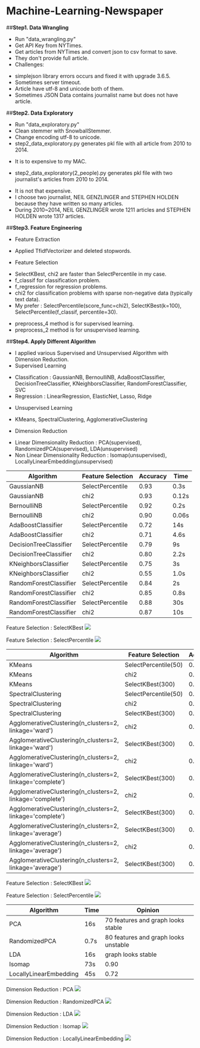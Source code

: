 Machine-Learning-Newspaper
======================

##**Step1. Data Wrangling**
- Run "data_wrangling.py"
- Get API Key from NYTimes.
- Get articles from NYTimes and convert json to csv format to save.
- They don't provide full article.
- Challenges:
 * simplejson library errors occurs and fixed it with upgrade 3.6.5.
 * Sometimes server timeout.
 * Article have utf-8 and unicode both of them.
 * Sometimes JSON Data contains journalist name but does not have article.
  
 
##**Step2. Data Exploratory**
- Run "data_exploratory.py"
- Clean stemmer with SnowballStemmer.
- Change encoding utf-8 to unicode.
- step2_data_exploratory.py generates pkl file with all article from 2010 to 2014.
 * It is to expensive to my MAC.
- step2_data_exploratory(2_people).py generates pkl file with two journalist's articles from 2010 to 2014.
 * It is not that expensive.
 * I choose two journalist, NEIL GENZLINGER and STEPHEN HOLDEN because they have written so many articles.
 * During 2010~2014, NEIL GENZLINGER wrote 1211 articles and STEPHEN HOLDEN wrote 1317 articles.
 

##**Step3. Feature Engineering**
- Feature Extraction
 * Applied TfidfVectorizer and deleted stopwords.
- Feature Selection
 * SelectKBest, chi2 are faster than SelectPercentile in my case.
 * f_classif for classification problem.
 * f_regression for regression problems.
 * chi2 for classification problems with sparse non-negative data (typically text data).
 * My prefer : SelectPercentile(score_func=chi2), SelectKBest(k=100), SelectPercentile(f_classif, percentile=30).
- preprocess_4 method is for supervised learning.
- preprocess_2 method is for unsupervised learning.


##**Step4. Apply Different Algorithm**
- I applied various Supervised and Unsupervised Algorithm with Dimension Reduction.
- Supervised Learning
 * Classification : GaussianNB, BernoulliNB, AdaBoostClassifier, DecisionTreeClassifier, KNeighborsClassifier, RandomForestClassifier, SVC
 * Regression : LinearRegression, ElasticNet, Lasso, Ridge
- Unsupervised Learning
 * KMeans, SpectralClustering, AgglomerativeClustering
- Dimension Reduction
 * Linear Dimensionality Reduction : PCA(supervised), RandomizedPCA(supervised), LDA(unsupervised)
 * Non Linear Dimensionality Reduction : Isomap(unsupervised), LocallyLinearEmbedding(unsupervised)
 
 
 Algorithm | Feature Selection | Accuracy | Time |
 ----------|--------------------|----------|----------|
 GaussianNB |  SelectPercentile | 0.93 | 0.3s|
 GaussianNB | chi2 | 0.93 | 0.12s|
 BernoulliNB | SelectPercentile | 0.92 | 0.2s|
 BernoulliNB | chi2 | 0.90 | 0.06s|
 AdaBoostClassifier | SelectPercentile | 0.72 | 14s|
 AdaBoostClassifier | chi2 | 0.71 | 4.6s|
 DecisionTreeClassifier | SelectPercentile | 0.79 | 9s|
 DecisionTreeClassifier | chi2 | 0.80 | 2.2s|
 KNeighborsClassifier | SelectPercentile | 0.75 | 3s|
 KNeighborsClassifier | chi2 | 0.55 | 1.0s|
 RandomForestClassifier | SelectPercentile | 0.84 | 2s|
 RandomForestClassifier | chi2 | 0.85 | 0.8s|
 RandomForestClassifier | SelectPercentile | 0.88 | 30s|
 RandomForestClassifier | chi2 | 0.87 | 10s|


Feature Selection : SelectKBest
<img src="https://app.box.com/shared/static/01drd06vvh7w423vy3z9v2wvunukow3o.png" />


Feature Selection : SelectPercentile
<img src="https://app.box.com/shared/static/efmcqh1yr2rrreklup4nnnlnhswhqqcv.png" />


 Algorithm | Feature Selection | Accuracy | Time |
 ----------|--------------------|----------|----------|
 KMeans |  SelectPercentile(50) | 0.59 | 3.0s|
 KMeans |  chi2 | 0.44 | 0.6s|
 KMeans |  SelectKBest(300) | 0.47 | 0.1s|
 SpectralClustering |  SelectPercentile(50) | 0.52 | 2.7s|
 SpectralClustering |  chi2 | 0.47 | 2.1s|
 SpectralClustering |  SelectKBest(300) | 0.47 | 2.2s| 
 AgglomerativeClustering(n_clusters=2, linkage='ward') |  chi2 | 0.63 | 36.3s|
 AgglomerativeClustering(n_clusters=2, linkage='ward') |  SelectKBest(300) | 0.49 | 21.4s| 
 AgglomerativeClustering(n_clusters=2, linkage='ward') |  chi2 | 0.49 | 18.9|
 AgglomerativeClustering(n_clusters=2, linkage='complete') |  SelectKBest(300) | 0.47 | 36.1s| 
 AgglomerativeClustering(n_clusters=2, linkage='complete') |  chi2 | 0.51 | 22.4s|
 AgglomerativeClustering(n_clusters=2, linkage='complete') |  SelectKBest(300) | 0.48 | 18.5s|
 AgglomerativeClustering(n_clusters=2, linkage='average') |  SelectKBest(300) | 0.47 | 36.4s| 
 AgglomerativeClustering(n_clusters=2, linkage='average') |  chi2 | 0.47 | 20.4s|
 AgglomerativeClustering(n_clusters=2, linkage='average') |  SelectKBest(300) | 0.47 | 18.7s|
 
 
 Feature Selection : SelectKBest
<img src="https://app.box.com/shared/static/n9gndwsaqgzh39b61vlzwamslvclb2kv.png" />


Feature Selection : SelectPercentile
<img src="https://app.box.com/shared/static/d3gndu7kdxuc5icqnocyfz218fguocpt.png" />


 Algorithm | Time | Opinion | 
 ----------|--------------------|----------|
 PCA |  16s | 70 features and graph looks stable |
 RandomizedPCA | 0.7s | 80 features and graph looks unstable|
 LDA | 16s | graph looks stable |
 Isomap | 73s | 0.90 |
 LocallyLinearEmbedding | 45s | 0.72 |
 
 
 Dimension Reduction : PCA
 <img src="https://app.box.com/shared/static/jy5awn5ggc5t8b2lrjhdkzpm7r64uzf5.png" />


 Dimension Reduction : RandomizedPCA
 <img src="https://app.box.com/shared/static/xo2tlis1d105gz2sbnxkz8yj0660v9ds.png" />


 Dimension Reduction : LDA
 <img src="https://app.box.com/shared/static/9i8xviqup6fzesq1l009g5a60ffbefak.png" />


 Dimension Reduction : Isomap
 <img src="https://app.box.com/shared/static/izgqnyyywq5ghckzuqnive4ofha2ilrl.png" />


 Dimension Reduction : LocallyLinearEmbedding
 <img src="https://app.box.com/shared/static/ea8qojj8p0l0nqcsis91ahi729uaf8ki.png" />


 